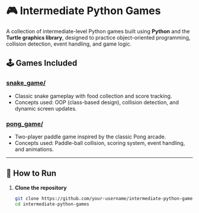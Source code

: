 # 🎮 Intermediate Python Games  

A collection of intermediate-level Python games built using **Python** and the **Turtle graphics library**, designed to practice object-oriented programming, collision detection, event handling, and game logic.  

## 🕹️ Games Included  
### [snake_game/](./snake_game)  
   - Classic snake gameplay with food collection and score tracking.  
   - Concepts used: OOP (class-based design), collision detection, and dynamic screen updates.  

### [pong_game/](./pong_game) 
   - Two-player paddle game inspired by the classic Pong arcade.  
   - Concepts used: Paddle-ball collision, scoring system, event handling, and animations.  

---


## 🚀 How to Run  
1. **Clone the repository**  
   ```bash
   git clone https://github.com/your-username/intermediate-python-games.git
   cd intermediate-python-games
